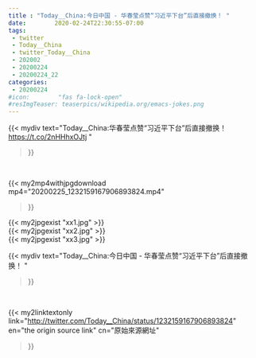```yaml
---
title : "Today__China:今日中国 - 华春莹点赞“习近平下台”后直接撤换！ "
date:        2020-02-24T22:30:55-07:00
tags:
 - twitter
 - Today__China
 - twitter_Today__China
 - 202002
 - 20200224
 - 20200224_22
categories:
 - 20200224
#icon:        "fas fa-lock-open"
#resImgTeaser: teaserpics/wikipedia.org/emacs-jokes.png
---
```


{{< mydiv text="Today__China:华春莹点赞“习近平下台”后直接撤换！ https://t.co/2nHHhxOJtj "
>}}
<br>


{{< my2mp4withjpgdownload mp4="20200225_1232159167906893824.mp4"
>}}

{{< my2jpgexist "xx1.jpg" >}}<br>
{{< my2jpgexist "xx2.jpg" >}}<br>
{{< my2jpgexist "xx3.jpg" >}}<br>



{{< mydiv text="Today__China:今日中国 - 华春莹点赞“习近平下台”后直接撤换！ "
>}}
<br>

{{< my2linktextonly link="http://twitter.com/Today__China/status/1232159167906893824"
en="the origin source link" cn="原始來源網址"
>}}


<br>

